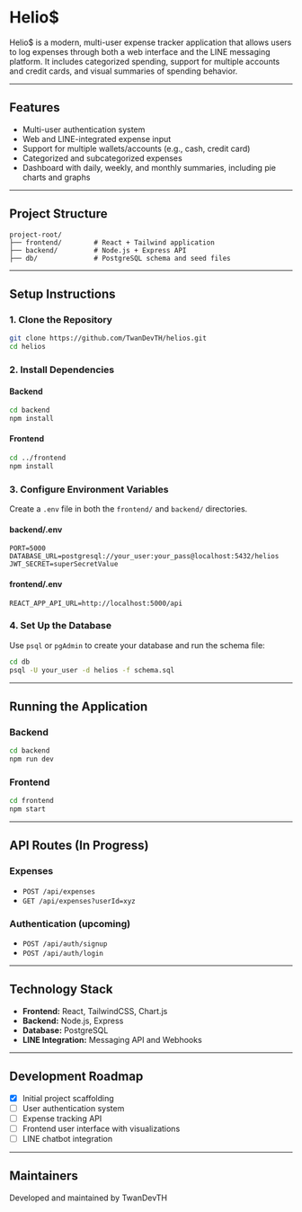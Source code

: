 # Helio$

Helio$ is a modern, multi-user expense tracker application that allows users to log expenses through both a web interface and the LINE messaging platform. It includes categorized spending, support for multiple accounts and credit cards, and visual summaries of spending behavior.

---

## Features
- Multi-user authentication system
- Web and LINE-integrated expense input
- Support for multiple wallets/accounts (e.g., cash, credit card)
- Categorized and subcategorized expenses
- Dashboard with daily, weekly, and monthly summaries, including pie charts and graphs

---

## Project Structure
```
project-root/
├── frontend/        # React + Tailwind application
├── backend/         # Node.js + Express API
├── db/              # PostgreSQL schema and seed files
```

---

## Setup Instructions

### 1. Clone the Repository
```bash
git clone https://github.com/TwanDevTH/helios.git
cd helios
```

### 2. Install Dependencies
#### Backend
```bash
cd backend
npm install
```
#### Frontend
```bash
cd ../frontend
npm install
```

### 3. Configure Environment Variables
Create a `.env` file in both the `frontend/` and `backend/` directories.

#### backend/.env
```
PORT=5000
DATABASE_URL=postgresql://your_user:your_pass@localhost:5432/helios
JWT_SECRET=superSecretValue
```

#### frontend/.env
```env
REACT_APP_API_URL=http://localhost:5000/api
```

### 4. Set Up the Database
Use `psql` or `pgAdmin` to create your database and run the schema file:
```bash
cd db
psql -U your_user -d helios -f schema.sql
```

---

## Running the Application
### Backend
```bash
cd backend
npm run dev
```
### Frontend
```bash
cd frontend
npm start
```

---

## API Routes (In Progress)
### Expenses
- `POST /api/expenses`
- `GET /api/expenses?userId=xyz`

### Authentication (upcoming)
- `POST /api/auth/signup`
- `POST /api/auth/login`

---

## Technology Stack
- **Frontend:** React, TailwindCSS, Chart.js
- **Backend:** Node.js, Express
- **Database:** PostgreSQL
- **LINE Integration:** Messaging API and Webhooks

---

## Development Roadmap
- [x] Initial project scaffolding
- [ ] User authentication system
- [ ] Expense tracking API
- [ ] Frontend user interface with visualizations
- [ ] LINE chatbot integration

---

## Maintainers
Developed and maintained by TwanDevTH
